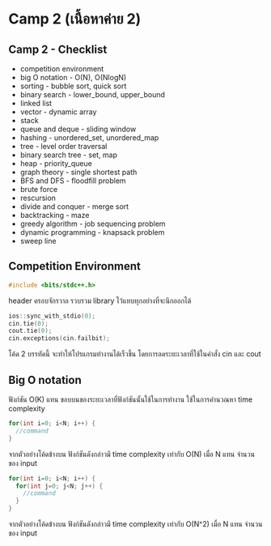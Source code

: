 # Camp 2 (เนื้อหาค่าย 2)
## Camp 2 - Checklist
  - competition environment
  - big O notation - O(N), O(NlogN)
  - sorting - bubble sort, quick sort
  - binary search - lower_bound, upper_bound
  - linked list
  - vector - dynamic array
  - stack
  - queue and deque - sliding window
  - hashing - unordered_set, unordered_map
  - tree - level order traversal
  - binary search tree - set, map
  - heap - priority_queue
  - graph theory - single shortest path
  - BFS and DFS - floodfill problem
  - brute force
  - rescursion
  - divide and conquer - merge sort
  - backtracking - maze
  - greedy algorithm - job sequencing problem
  - dynamic programming - knapsack problem
  - sweep line
## Competition Environment
  ```cpp
  #include <bits/stdc++.h>
  ```
  header ครอบจักรวาล รวบรวม library ไว้แทบทุกอย่างที่จะนึกออกได้
  ```cpp
  ios::sync_with_stdio(0);
  cin.tie(0);
  cout.tie(0);
  cin.exceptions(cin.failbit);
  ```
  โค้ด 2 บรรทัดนี้ จะทำให้โปรแกรมทำงานได้เร็วขึ้น โดยการลดระยะเวลาที่ใช้ในคำสั่ง cin และ cout
## Big O notation
ฟังก์ชัน O(K) แทน ขอบบนของระยะเวลาที่ฟังก์ชันนั้นใช้ในการทำงาน ใช้ในการคำนวณหา time complexity
```cpp
for(int i=0; i<N; i++) {
  //command
}
```
จากตัวอย่างโค้ดข้างบน ฟังก์ชันดังกล่าวมี time complexity เท่ากับ O(N) เมื่อ N แทน จำนวนของ input
```cpp
for(int i=0; i<N; i++) {
  for(int j=0; j<N; j++) {
    //command
  }
}
```
จากตัวอย่างโค้ดข้างบน ฟังก์ชันดังกล่าวมี time complexity เท่ากับ O(N^2) เมื่อ N แทน จำนวนของ input
